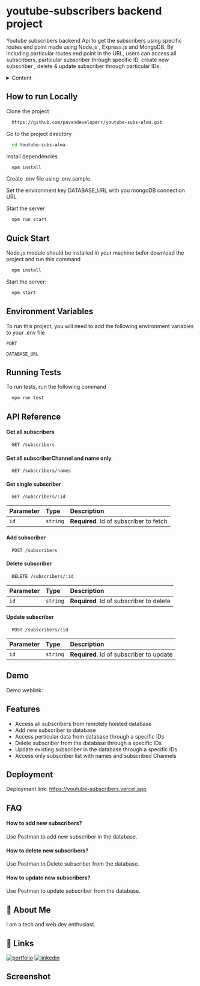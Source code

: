 # youtube-subscribers backend project
Youtube subscribers backend Api to get the subscribers using specific routes end point made using Node.js , Express.js and MongoDB.
By including particular routes end point in the URL, users can access all subscribers, particular subscriber through specific ID, create new subscriber , delete & update subscriber through particular IDs.

<!-- TABLE OF CONTENTS -->
<details>
    <summary>Content</summary>
    <ol>
        <li><a href="#features">Features</a></li>
        <li><a href="#Quick-start">Quick Start</a></li>
        <li><a href="#how-to-run-locally">How to run Locally</a></li>
        <li><a href="#API-reference">API reference</a></li>
        <li><a href="#faq">FAQ</a></li>
    </ol>
</details>


## How to run Locally

Clone the project

```bash
  https://github.com/pavandeveloperr/youtube-subs-alma.git
```

Go to the project directory

```bash
  cd Youtube-subs-alma
```

Install dependencies

```bash
  npm install
```
Create .env file using .env.sample.

Set the environment key DATABASE_URL with you mongoDB connection URL

Start the server

```bash
  npm run start
```


## Quick Start

Node.js module should be installed in your machine befor download the project and run this command

```bash
  npm install
```
Start the server:
```bash
  npm start
```

    
## Environment Variables

To run this project, you will need to add the following environment variables to your .env file

`PORT`

`DATABASE_URL`


## Running Tests

To run tests, run the following command

```bash
  npm run test
```


## API Reference

#### Get all subscribers

```http
  GET /subscribers
```

#### Get all subscriberChannel and name only

```http
  GET /subscribers/names
```

#### Get single subscriber

```http
  GET /subscribers/:id
```

| Parameter | Type     | Description                       |
| :-------- | :------- | :-------------------------------- |
| `id`      | `string` | **Required**. Id of subscriber to fetch |

#### Add subscriber
```http
  POST /subscribers
```

#### Delete subscriber
```http
  DELETE /subscribers/:id
```
| Parameter | Type     | Description                       |
| :-------- | :------- | :-------------------------------- |
| `id`      | `string` | **Required**. Id of subscriber to delete |

#### Update subscriber
```http
  POST /subscribers/:id
```
| Parameter | Type     | Description                       |
| :-------- | :------- | :-------------------------------- |
| `id`      | `string` | **Required**. Id of subscriber to update |




## Demo
Demo weblink:


## Features

- Access all subscribers from remotely hoisted database
- Add new subscriber to database
- Access perticular data from database through a specific IDs
- Delete subscriber from the database through a specific IDs
- Update existing subscriber in the database through a specific IDs
- Access only subscriber list with names and subscribed Channels



## Deployment
Deployment link:
 https://youtube-subscribers.vercel.app



## FAQ

#### How to add new subscribers?

Use Postman to add new subscriber in the database.

#### How to delete new subscribers?
Use Postman to Delete subscriber from the database.

#### How to update new subscribers?
Use Postman to update subscriber from the database.

## 🚀 About Me
I am a tech and web dev enthusiast. 


## 🔗 Links
[![portfolio](https://img.shields.io/badge/my_portfolio-000?style=for-the-badge&logo=ko-fi&logoColor=white)](https://portfolio-pavankulkarni.vercel.app)
[![linkedin](https://img.shields.io/badge/linkedin-0A66C2?style=for-the-badge&logo=linkedin&logoColor=white)](https://www.linkedin.com/in/pavankulkarnii/)

## Screenshot
